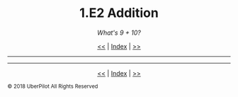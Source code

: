 <!-- Header -->
<h1 align='center'>1.E2 Addition</h1>
<p align='center'><em>What's 9 + 10?</em></p>
<p align='center'><a href='./helloworld.md'><<</a> | <a href='../readme.md'>Index</a> | <a href='../chapter2/index.md'>>></a>

---

<!-- Content -->



<!-- Footer -->

---

<p align='center'><a href='./helloworld.md'><<</a> | <a href='../readme.md'>Index</a> | <a href='../chapter2/index.md'>>></a>

<sub>© 2018 UberPilot All Rights Reserved</sub>